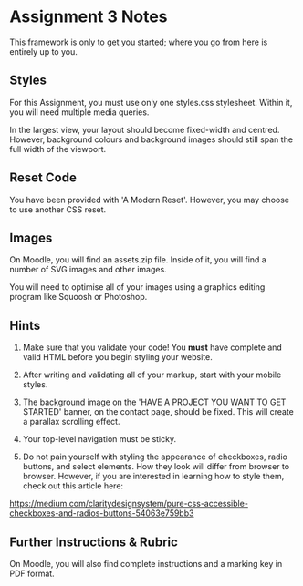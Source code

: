 # Assignment 3 Notes

This framework is only to get you started; where you go from here is entirely up to you. 


## Styles

For this Assignment, you must use only one styles.css stylesheet. Within it, you will need multiple media queries.

In the largest view, your layout should become fixed-width and centred. However, background colours and background images should still span the full width of the viewport.


## Reset Code

You have been provided with 'A Modern Reset'. However, you may choose to use another CSS reset.


## Images

On Moodle, you will find an assets.zip file. Inside of it, you will find a number of SVG images and other images. 

You will need to optimise all of your images using a graphics editing program like Squoosh or Photoshop. 


## Hints

1. Make sure that you validate your code! You **must** have complete and valid HTML before you begin styling your website.

2. After writing and validating all of your markup, start with your mobile styles. 

3. The background image on the 'HAVE A PROJECT YOU WANT TO GET STARTED' banner, on the contact page, should be fixed. This will create a parallax scrolling effect. 

4. Your top-level navigation must be sticky.

5. Do not pain yourself with styling the appearance of checkboxes, radio buttons, and select elements. How they look will differ from browser to browser. However, if you are interested in learning how to style them, check out this article here: 

https://medium.com/claritydesignsystem/pure-css-accessible-checkboxes-and-radios-buttons-54063e759bb3


## Further Instructions & Rubric

On Moodle, you will also find complete instructions and a marking key in PDF format.